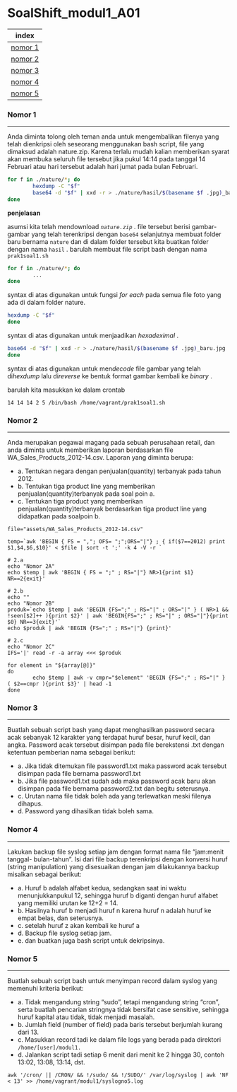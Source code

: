 # SoalShift_modul1_A01

index |
--- | 
[nomor 1](#no1) |
[nomor 2](#no2) |
[nomor 3](#no3) |
[nomor 4](#no4) |
[nomor 5](#no5) |

### <a name="no1" ></a>Nomor 1
---
Anda diminta tolong oleh teman anda untuk mengembalikan filenya yang telah
dienkripsi oleh seseorang menggunakan bash script, file yang dimaksud adalah
nature.zip. Karena terlalu mudah kalian memberikan syarat akan membuka seluruh
file tersebut jika pukul 14:14 pada tanggal 14 Februari atau hari tersebut adalah hari
jumat pada bulan Februari.

``` bash
for f in ./nature/*; do
        hexdump -C "$f"
        base64 -d "$f" | xxd -r > ./nature/hasil/$(basename $f .jpg)_baru.jpg
done
```
__penjelasan__

asumsi kita telah mendownload *`nature.zip`* . 
file tersebut berisi gambar-gambar yang telah terenkripsi dengan `base64`
selanjutnya membuat folder baru bernama `nature` dan di dalam folder tersebut kita buatkan folder dengan nama `hasil` .
barulah membuat file script bash dengan nama `prak1soal1.sh`

``` bash
for f in ./nature/*; do
        ...
done
```
syntax di atas digunakan untuk fungsi *for each* pada semua file foto yang ada di dalam folder nature.

``` bash
hexdump -C "$f"
done
```
syntax di atas digunakan untuk menjaadikan *hexadeximal* .

``` bash
base64 -d "$f" | xxd -r > ./nature/hasil/$(basename $f .jpg)_baru.jpg
done
```
syntax di atas digunakan untuk men*decode* file gambar yang telah di*hexdump* lalu di*reverse* ke bentuk format gambar kembali ke *binary* .

barulah kita masukkan ke dalam crontab
```
14 14 14 2 5 /bin/bash /home/vagrant/prak1soal1.sh
```

### <a name="no2" ></a>Nomor 2
---
Anda merupakan pegawai magang pada sebuah perusahaan retail, dan anda diminta
untuk memberikan laporan berdasarkan file WA_Sales_Products_2012-14.csv.
Laporan yang diminta berupa:

* a. Tentukan negara dengan penjualan(quantity) terbanyak pada tahun 2012.
* b. Tentukan tiga product line yang memberikan penjualan(quantity)terbanyak pada soal poin a.
* c. Tentukan tiga product yang memberikan penjualan(quantity)terbanyak berdasarkan tiga product line yang didapatkan pada soalpoin b.

``` shell
file="assets/WA_Sales_Products_2012-14.csv"

temp=`awk 'BEGIN { FS = ","; OFS= ";";ORS="|"} ; { if($7==2012) print $1,$4,$6,$10}' < $file | sort -t ';' -k 4 -V -r `

# 2.a
echo "Nomor 2A"
echo $temp | awk 'BEGIN { FS = ";" ; RS="|"} NR>1{print $1} NR==2{exit}'

# 2.b
echo ""
echo "Nomor 2B"
produk=`echo $temp | awk 'BEGIN {FS=";" ; RS="|" ; ORS="|" } ( NR>1 && !seen[$2]++ ){print $2}' | awk 'BEGIN{FS=";" ; RS="|" ; ORS="|"}{print $0} NR==3{exit}'`
echo $produk | awk 'BEGIN {FS=";" ; RS="|"} {print}'

# 2.c
echo "Nomor 2C"
IFS='|' read -r -a array <<< $produk

for element in "${array[@]}"
do
        echo $temp | awk -v cmpr="$element" 'BEGIN {FS=";" ; RS="|" } ( $2==cmpr ){print $3}' | head -1
done
```

### <a name="no3" ></a>Nomor 3
---
Buatlah sebuah script bash yang dapat menghasilkan password secara acak
sebanyak 12 karakter yang terdapat huruf besar, huruf kecil, dan angka. Password
acak tersebut disimpan pada file berekstensi .txt dengan ketentuan pemberian nama
sebagai berikut:

* a. Jika tidak ditemukan file password1.txt maka password acak tersebut disimpan pada file bernama password1.txt
* b. Jika file password1.txt sudah ada maka password acak baru akan disimpan pada file bernama password2.txt dan begitu seterusnya.
* c. Urutan nama file tidak boleh ada yang terlewatkan meski filenya dihapus.
* d. Password yang dihasilkan tidak boleh sama.


### <a name="no4" ></a>Nomor 4
---
Lakukan backup file syslog setiap jam dengan format nama file “jam:menit tanggal-
bulan-tahun”. Isi dari file backup terenkripsi dengan konversi huruf (string
manipulation) yang disesuaikan dengan jam dilakukannya backup misalkan sebagai
berikut:

* a. Huruf b adalah alfabet kedua, sedangkan saat ini waktu menunjukkanpukul 12, sehingga huruf b diganti dengan huruf alfabet yang memiliki urutan ke 12+2 = 14.
* b. Hasilnya huruf b menjadi huruf n karena huruf n adalah huruf ke empat belas, dan seterusnya.
* c. setelah huruf z akan kembali ke huruf a
* d. Backup file syslog setiap jam.
* e. dan buatkan juga bash script untuk dekripsinya.


### <a name="no5" ></a>Nomor 5
---
Buatlah sebuah script bash untuk menyimpan record dalam syslog yang memenuhi
kriteria berikut:

* a. Tidak mengandung string “sudo”, tetapi mengandung string “cron”, serta buatlah pencarian stringnya tidak bersifat case sensitive, sehingga huruf kapital atau tidak, tidak menjadi masalah.
* b. Jumlah field (number of field) pada baris tersebut berjumlah kurang dari 13.
* c. Masukkan record tadi ke dalam file logs yang berada pada direktori `/home/[user]/modul1.`
* d. Jalankan script tadi setiap 6 menit dari menit ke 2 hingga 30, contoh 13:02, 13:08, 13:14, dst.

``` shell
awk '/cron/ || /CRON/ && !/sudo/ && !/SUDO/' /var/log/syslog | awk 'NF < 13' >> /home/vagrant/modul1/syslogno5.log
```
